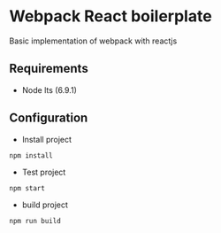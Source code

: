 # Webpack React boilerplate
Basic implementation of webpack with reactjs

## Requirements
* Node lts (6.9.1)

## Configuration
* Install project

```[js]
npm install
```

* Test project
```[js]
npm start
```

* build project
```[js]
npm run build
```